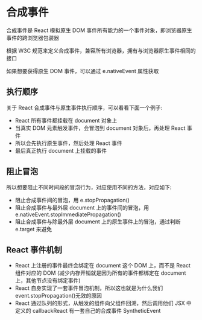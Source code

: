 # 合成事件

合成事件是 React 模拟原生 DOM 事件所有能力的一个事件对象，即浏览器原生事件的跨浏览器包装器

根据 W3C 规范来定义合成事件，兼容所有浏览器，拥有与浏览器原生事件相同的接口

如果想要获得原生 DOM 事件，可以通过 e.nativeEvent 属性获取

## 执行顺序

关于 React 合成事件与原生事件执行顺序，可以看看下面一个例子:

- React 所有事件都挂载在 document 对象上
- 当真实 DOM 元素触发事件，会冒泡到 document 对象后，再处理 React 事件
- 所以会先执行原生事件，然后处理 React 事件
- 最后真正执行 document 上挂载的事件

## 阻止冒泡

所以想要阻止不同时间段的冒泡行为，对应使用不同的方法，对应如下:

- 阻止合成事件间的冒泡，用 e.stopPropagation()
- 阻止合成事件与最外层 document 上的事件间的冒泡，用 e.nativeEvent.stoplmmediatePropagation()
- 阻止合成事件与除最外层 document 上的原生事件上的冒泡，通过判断 e.target 来避免

## React 事件机制

- React 上注册的事件最终会绑定在 document 这个 DOM 上，而不是 React 组件对应的 DOM (减少内存开销就是因为所有的事件都绑定在 document 上，其他节点没有绑定事件)
- React 自身实现了一套事件冒泡机制，所以这也就是为什么我们 event.stopPropagation()无效的原因
- React 通过队列的形式，从触发的组件向父组件回溯，然后调用他们 JSX 中定义的 callbackReact 有一套自己的合成事件 SyntheticEvent
